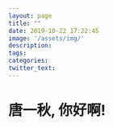 ```yaml
---
layout: page
title: ""
date: 2019-10-22 17:22:45
image: '/assets/img/'
description:
tags:
categories:
twitter_text:
---
```

# 唐一秋, 你好啊!

